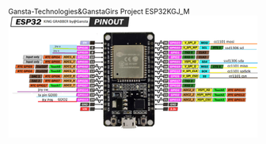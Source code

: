 Gansta-Technologies&GanstaGirs Project 
ESP32KGJ_M
![alt text](https://github.com/girs1982/ESP32KING_JOY_MANUFA/blob/main/ESP32-DOIT-DEV-KIT-v1-pinout-mischianti.png)
